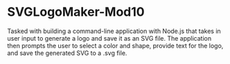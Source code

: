 # SVGLogoMaker-Mod10
 Tasked with building a command-line application with Node.js that takes in user input to generate a logo and save it as an SVG file. The application then prompts the user to select a color and shape, provide text for the logo, and save the generated SVG to a .svg file.
